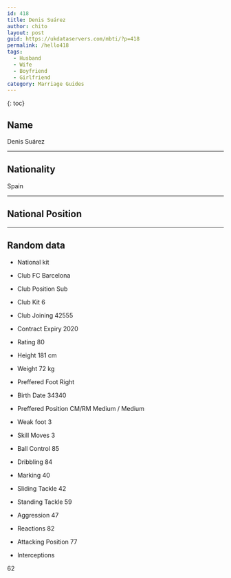 ```yaml
---
id: 418
title: Denis Suárez
author: chito
layout: post
guid: https://ukdataservers.com/mbti/?p=418
permalink: /hello418
tags:
  - Husband
  - Wife
  - Boyfriend
  - Girlfriend
category: Marriage Guides
---
```



{: toc}

## Name  
Denis Suárez 

* * *

## Nationality  
Spain 

* * *

## National Position 

* * *

## Random data 

  * National kit 
  * Club 
FC Barcelona 

  * Club Position 
Sub 

  * Club Kit 
6 

  * Club Joining 
42555 

  * Contract Expiry 
2020 

  * Rating 
80 

  * Height 
181 cm 

  * Weight 
72 kg 

  * Preffered Foot 
Right 

  * Birth Date 
34340 

  * Preffered Position 
CM/RM Medium / Medium 

  * Weak foot 
3 

  * Skill Moves 
3 

  * Ball Control 
85 

  * Dribbling 
84 

  * Marking 
40 

  * Sliding Tackle 
42 

  * Standing Tackle 
59 

  * Aggression 
47 

  * Reactions 
82 

  * Attacking Position 
77 

  * Interceptions 

62